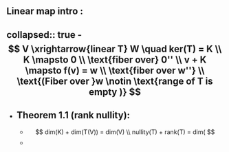 ## Linear map intro :
collapsed:: true
	- $$
	  V \xrightarrow{linear T} W \quad ker(T) = K \\
	  K \mapsto 0 \\
	  \text{fiber over} 0'' \\
	  v + K \mapsto f(v) = w \\
	  \text{fiber over w''} \\
	  \text{(Fiber over }w \notin \text{range of T is empty )}
	  $$
-
- ## Theorem 1.1 (rank nullity):
	- $$
	  dim(K) + dim(T(V)) = dim(V) \\
	  nullity(T) + rank(T) = dim(
	  $$
	-
